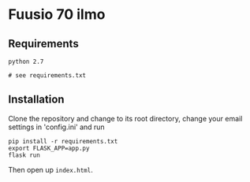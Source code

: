 # Fuusio 70 ilmo

## Requirements

```
python 2.7

# see requirements.txt
```

## Installation

Clone the repository and change to its root directory,
change your email settings in 'config.ini' and run

```
pip install -r requirements.txt
export FLASK_APP=app.py
flask run
```

Then open up `index.html`.

